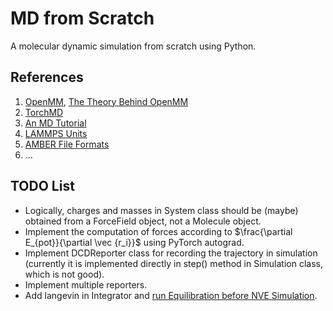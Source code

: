 # MD from Scratch

A molecular dynamic simulation from scratch using Python.

## References

1. [OpenMM](https://openmm.org/), [The Theory Behind OpenMM](http://docs.openmm.org/latest/userguide/theory.html)
2. [TorchMD](https://github.com/torchmd/torchmd)
3. [An MD Tutorial](https://klyshko.github.io/teaching/2019-03-01-teaching)
4. [LAMMPS Units](https://docs.lammps.org/99/units.html)
5. [AMBER File Formats](https://ambermd.org/FileFormats.php)
6. ...

## TODO List

* Logically, charges and masses in System class should be (maybe) obtained from a ForceField object, not a Molecule object.
* Implement the computation of forces according to $\frac{\partial E_{pot}}{\partial \vec {r_i}}$ using PyTorch autograd.
* Implement DCDReporter class for recording the trajectory in simulation (currently it is implemented directly in step() method in Simulation class, which is not good).
* Implement multiple reporters.
* Add langevin in Integrator and [run Equilibration before NVE Simulation](https://github.com/noegroup/torchmd-autodiff/blob/main/simulate.ipynb).